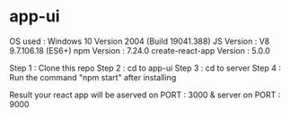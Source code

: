 # app-ui

OS used : Windows 10 Version 2004 (Build 19041.388)
JS Version : V8 9.7.106.18 (ES6+)
npm Version : 7.24.0
create-react-app Version : 5.0.0

Step 1 : Clone this repo
Step 2 : cd to app-ui
Step 3 : cd to server
Step 4 : Run the command "npm start" after installing

Result your react app will be aserved on PORT : 3000 & server on PORT : 9000
